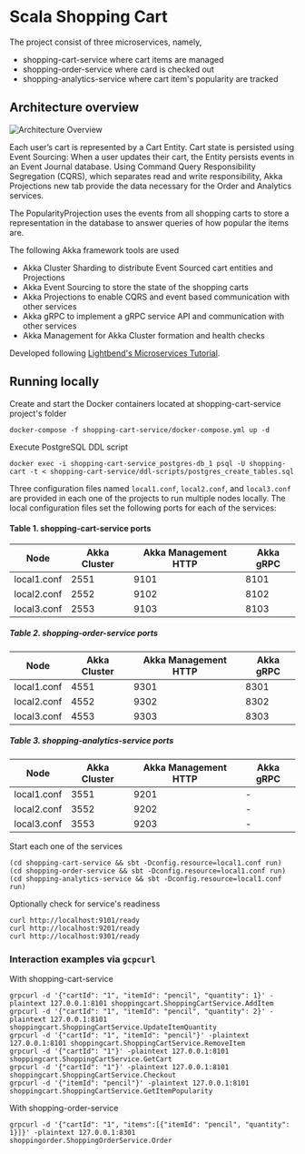 # Scala Shopping Cart
The project consist of three microservices, namely,
- shopping-cart-service where cart items are managed
- shopping-order-service where card is checked out
- shopping-analytics-service where cart item's popularity are tracked

## Architecture overview
![Architecture Overview](/home/mucciolo/dev/scala/scala-shopping-cart/img/architecture-overview.svg)

Each user’s cart is represented by a Cart Entity. Cart state is persisted using Event Sourcing:
When a user updates their cart, the Entity persists events in an Event Journal database.
Using Command Query Responsibility Segregation (CQRS), which separates read and write responsibility,
Akka Projections new tab provide the data necessary for the Order and Analytics services.

The PopularityProjection uses the events from all shopping carts to store a representation in the database to answer
queries of how popular the items are.

The following Akka framework tools are used

- Akka Cluster Sharding to distribute Event Sourced cart entities and Projections
- Akka Event Sourcing to store the state of the shopping carts
- Akka Projections to enable CQRS and event based communication with other services
- Akka gRPC to implement a gRPC service API and communication with other services
- Akka Management for Akka Cluster formation and health checks

Developed following [Lightbend's Microservices Tutorial](https://developer.lightbend.com/docs/akka-platform-guide/microservices-tutorial/index.html).

## Running locally

Create and start the Docker containers located at shopping-cart-service project's folder
```shell
docker-compose -f shopping-cart-service/docker-compose.yml up -d
```

Execute PostgreSQL DDL script
```shell
docker exec -i shopping-cart-service_postgres-db_1 psql -U shopping-cart -t < shopping-cart-service/ddl-scripts/postgres_create_tables.sql
```

Three configuration files named `local1.conf`, `local2.conf`, and `local3.conf` are provided in each one of the
projects to run multiple nodes locally. The local configuration files set the following ports for each of the services:

#### Table 1. shopping-cart-service ports

| Node        | Akka Cluster | Akka Management HTTP | Akka gRPC |
|-------------|--------------|----------------------|-----------|
| local1.conf | 2551         | 9101                 | 8101      |
| local2.conf | 2552         | 9102                 | 8102      |
| local3.conf | 2553         | 9103                 | 8103      |

##### Table 2. shopping-order-service ports

| Node        | Akka Cluster | Akka Management HTTP | Akka gRPC |
|-------------|--------------|----------------------|-----------|
| local1.conf | 4551         | 9301                 | 8301      |
| local2.conf | 4552         | 9302                 | 8302      |
| local3.conf | 4553         | 9303                 | 8303      |

##### Table 3. shopping-analytics-service ports

| Node        | Akka Cluster | Akka Management HTTP | Akka gRPC |
|-------------|--------------|----------------------|-----------|
| local1.conf | 3551         | 9201                 | -         |
| local2.conf | 3552         | 9202                 | -         |
| local3.conf | 3553         | 9203                 | -         |

Start each one of the services
```shell
(cd shopping-cart-service && sbt -Dconfig.resource=local1.conf run)
(cd shopping-order-service && sbt -Dconfig.resource=local1.conf run)
(cd shopping-analytics-service && sbt -Dconfig.resource=local1.conf run)
```

Optionally check for service's readiness
```shell
curl http://localhost:9101/ready
curl http://localhost:9201/ready
curl http://localhost:9301/ready
```

### Interaction examples via `gcpcurl`

With shopping-cart-service
```shell
grpcurl -d '{"cartId": "1", "itemId": "pencil", "quantity": 1}' -plaintext 127.0.0.1:8101 shoppingcart.ShoppingCartService.AddItem
grpcurl -d '{"cartId": "1", "itemId": "pencil", "quantity": 2}' -plaintext 127.0.0.1:8101 shoppingcart.ShoppingCartService.UpdateItemQuantity
grpcurl -d '{"cartId": "1", "itemId": "pencil"}' -plaintext 127.0.0.1:8101 shoppingcart.ShoppingCartService.RemoveItem
grpcurl -d '{"cartId": "1"}' -plaintext 127.0.0.1:8101 shoppingcart.ShoppingCartService.GetCart
grpcurl -d '{"cartId": "1"}' -plaintext 127.0.0.1:8101 shoppingcart.ShoppingCartService.Checkout
grpcurl -d '{"itemId": "pencil"}' -plaintext 127.0.0.1:8101 shoppingcart.ShoppingCartService.GetItemPopularity
```

With shopping-order-service
```shell
grpcurl -d '{"cartId": "1", "items":[{"itemId": "pencil", "quantity": 1}]}' -plaintext 127.0.0.1:8301 shoppingorder.ShoppingOrderService.Order
```